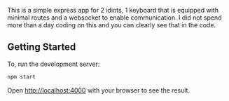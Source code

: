 This is a simple express app for 2 idiots, 1 keyboard that is equipped with minimal routes and a websocket to enable communication. I did not spend more than a day coding on this and you can clearly see that in the code.

## Getting Started

To, run the development server:

```bash
npm start
```

Open [http://localhost:4000](http://localhost:4000) with your browser to see the result.

